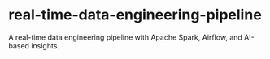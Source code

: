 # real-time-data-engineering-pipeline
A real-time data engineering pipeline with Apache Spark, Airflow, and AI-based insights.
